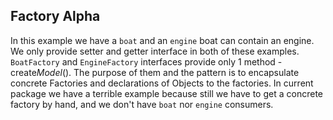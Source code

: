 ## **Factory Alpha**

In this example we have a `boat` and an `engine`
boat can contain an engine. We only provide setter and getter interface
in both of these examples. `BoatFactory` and `EngineFactory` interfaces
provide only 1 method - create*Model*(). The purpose of them and the pattern
is to encapsulate concrete Factories and declarations of Objects to the factories.
In current package we have a terrible example because still we have to get a concrete
factory by hand, and we don't have `boat` nor `engine` consumers.